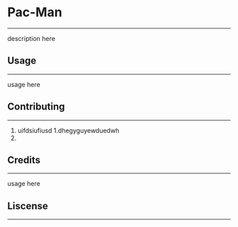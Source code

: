 # Pac-Man
---
description here

## Usage
---
usage here

## Contributing 
---
1. uifdsiufiusd
1.dhegyguyewduedwh
2. 

## Credits
---
usage here


## Liscense
---
 

